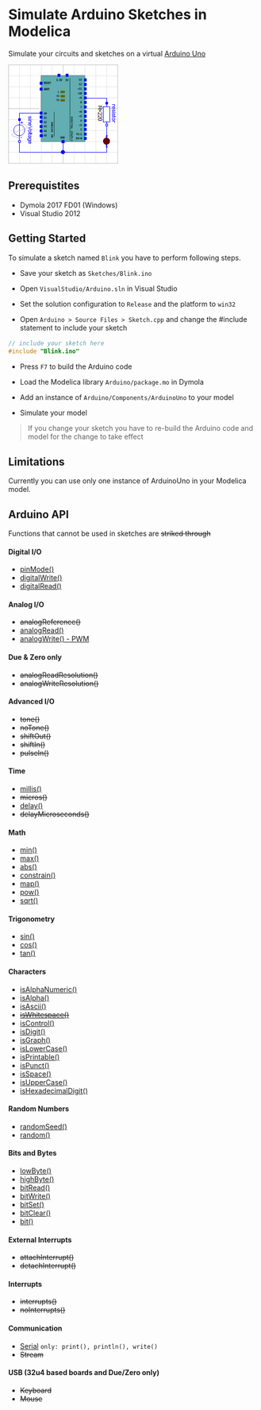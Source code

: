 # Simulate Arduino Sketches in Modelica

Simulate your circuits and sketches on a virtual [Arduino Uno](https://www.arduino.cc/en/Main/ArduinoBoardUno)

![alt text](Arduino/Button_Model3.png)


## Prerequistites

- Dymola 2017 FD01 (Windows)
- Visual Studio 2012

## Getting Started

To simulate a sketch named `Blink` you have to perform following steps.

- Save your sketch as `Sketches/Blink.ino`

- Open `VisualStudio/Arduino.sln` in Visual Studio

- Set the solution configuration to `Release` and the platform to `win32`

- Open `Arduino > Source Files > Sketch.cpp` and change the #include statement
to include your sketch

```C
// include your sketch here
#include "Blink.ino"
```

- Press `F7` to build the Arduino code

- Load the Modelica library `Arduino/package.mo` in Dymola

- Add an instance of `Arduino/Components/ArduinoUno` to your model

- Simulate your model

> If you change your sketch you have to re-build the Arduino code and model
> for the change to take effect

## Limitations

Currently you can use only one instance of ArduinoUno in your Modelica model.

## Arduino API

Functions that cannot be used in sketches are ~~striked through~~

#### Digital I/O

- [pinMode()](https://www.arduino.cc/en/Reference/PinMode)
- [digitalWrite()](https://www.arduino.cc/en/Reference/DigitalWrite)
- [digitalRead()](https://www.arduino.cc/en/Reference/DigitalRead)

#### Analog I/O

- ~~analogReference()~~
- [analogRead()](https://www.arduino.cc/en/Reference/AnalogRead)
- [analogWrite() - PWM](https://www.arduino.cc/en/Reference/AnalogWrite)

#### Due & Zero only

- ~~analogReadResolution()~~
- ~~analogWriteResolution()~~

#### Advanced I/O

- ~~tone()~~
- ~~noTone()~~
- ~~shiftOut()~~
- ~~shiftIn()~~
- ~~pulseIn()~~

#### Time

- [millis()](https://www.arduino.cc/en/Reference/Millis)
- ~~micros()~~
- [delay()](https://www.arduino.cc/en/Reference/Delay)
- ~~delayMicroseconds()~~

#### Math

- [min()](https://www.arduino.cc/en/Reference/Min)
- [max()](https://www.arduino.cc/en/Reference/Max)
- [abs()](https://www.arduino.cc/en/Reference/Abs)
- [constrain()](https://www.arduino.cc/en/Reference/Constrain)
- [map()](https://www.arduino.cc/en/Reference/Map)
- [pow()](https://www.arduino.cc/en/Reference/Pow)
- [sqrt()](https://www.arduino.cc/en/Reference/Sqrt)

#### Trigonometry

- [sin()](https://www.arduino.cc/en/Reference/Sin)
- [cos()](https://www.arduino.cc/en/Reference/Cos)
- [tan()](https://www.arduino.cc/en/Reference/Tan)

#### Characters

- [isAlphaNumeric()](https://www.arduino.cc/en/Reference/IsAlphaNumeric)
- [isAlpha()](https://www.arduino.cc/en/Reference/IsAlpha)
- [isAscii()](https://www.arduino.cc/en/Reference/IsAscii)
- ~~[isWhitespace()](https://www.arduino.cc/en/Reference/IsWhitespace)~~
- [isControl()](https://www.arduino.cc/en/Reference/IsControl)
- [isDigit()](https://www.arduino.cc/en/Reference/IsDigit)
- [isGraph()](https://www.arduino.cc/en/Reference/IsGraph)
- [isLowerCase()](https://www.arduino.cc/en/Reference/IsLowerCase)
- [isPrintable()](https://www.arduino.cc/en/Reference/IsPrintable)
- [isPunct()](https://www.arduino.cc/en/Reference/IsPunct)
- [isSpace()](https://www.arduino.cc/en/Reference/IsSpace)
- [isUpperCase()](https://www.arduino.cc/en/Reference/IsUpperCase)
- [isHexadecimalDigit()](https://www.arduino.cc/en/Reference/IsHexadecimalDigit)

#### Random Numbers

- [randomSeed()](https://www.arduino.cc/en/Reference/RandomSeed)
- [random()](https://www.arduino.cc/en/Reference/Random)

#### Bits and Bytes

- [lowByte()](https://www.arduino.cc/en/Reference/LowByte)
- [highByte()](https://www.arduino.cc/en/Reference/HighByte)
- [bitRead()](https://www.arduino.cc/en/Reference/BitRead)
- [bitWrite()](https://www.arduino.cc/en/Reference/BitWrite)
- [bitSet()](https://www.arduino.cc/en/Reference/BitSet)
- [bitClear()](https://www.arduino.cc/en/Reference/BitClear)
- [bit()](https://www.arduino.cc/en/Reference/Bit)

#### External Interrupts

- ~~attachInterrupt()~~
- ~~detachInterrupt()~~

#### Interrupts

- ~~interrupts()~~
- ~~noInterrupts()~~

#### Communication

- [Serial](https://www.arduino.cc/en/Reference/Serial) `only: print(), println(), write()`
- ~~Stream~~

#### USB (32u4 based boards and Due/Zero only)

- ~~Keyboard~~
- ~~Mouse~~
